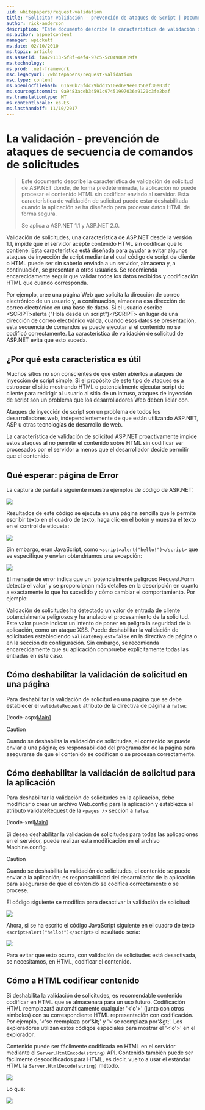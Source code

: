 ```yaml
---
uid: whitepapers/request-validation
title: "Solicitar validación - prevención de ataques de Script | Documentos de Microsoft"
author: rick-anderson
description: "Este documento describe la característica de validación de solicitud de ASP.NET donde, de forma predeterminada, la aplicación no puede procesar enviar contenido de HTML sin codificar..."
ms.author: aspnetcontent
manager: wpickett
ms.date: 02/10/2010
ms.topic: article
ms.assetid: fa429113-5f8f-4ef4-97c5-5c04900a19fa
ms.technology: 
ms.prod: .net-framework
msc.legacyurl: /whitepapers/request-validation
msc.type: content
ms.openlocfilehash: 61a96b75fdc29bdd1510ed689ee0356ef30e03fc
ms.sourcegitcommit: 9a9483aceb34591c97451997036a9120c3fe2baf
ms.translationtype: MT
ms.contentlocale: es-ES
ms.lasthandoff: 11/10/2017
---
```

<a name="request-validation---preventing-script-attacks"></a>La validación - prevención de ataques de secuencia de comandos de solicitudes
====================
> Este documento describe la característica de validación de solicitud de ASP.NET donde, de forma predeterminada, la aplicación no puede procesar el contenido HTML sin codificar enviado al servidor. Esta característica de validación de solicitud puede estar deshabilitada cuando la aplicación se ha diseñado para procesar datos HTML de forma segura.
> 
> Se aplica a ASP.NET 1.1 y ASP.NET 2.0.


Validación de solicitudes, una característica de ASP.NET desde la versión 1.1, impide que el servidor acepte contenido HTML sin codificar que lo contiene. Esta característica está diseñada para ayudar a evitar algunos ataques de inyección de script mediante el cual código de script de cliente o HTML puede ser sin saberlo enviada a un servidor, almacena y, a continuación, se presentan a otros usuarios. Se recomienda encarecidamente seguir que validar todos los datos recibidos y codificación HTML que cuando corresponda.

Por ejemplo, cree una página Web que solicita la dirección de correo electrónico de un usuario y, a continuación, almacena esa dirección de correo electrónico en una base de datos. Si el usuario escribe &lt;SCRIPT&gt;alerta ("Hola desde un script")&lt;/SCRIPT&gt; en lugar de una dirección de correo electrónico válida, cuando esos datos se presentación, esta secuencia de comandos se puede ejecutar si el contenido no se codificó correctamente. La característica de validación de solicitud de ASP.NET evita que esto suceda.

## <a name="why-this-feature-is-useful"></a>¿Por qué esta característica es útil

Muchos sitios no son conscientes de que estén abiertos a ataques de inyección de script simple. Si el propósito de este tipo de ataques es a estropear el sitio mostrando HTML o potencialmente ejecutar script de cliente para redirigir al usuario al sitio de un intruso, ataques de inyección de script son un problema que los desarrolladores Web deben lidiar con.

Ataques de inyección de script son un problema de todos los desarrolladores web, independientemente de que están utilizando ASP.NET, ASP u otras tecnologías de desarrollo de web.

La característica de validación de solicitud ASP.NET proactivamente impide estos ataques al no permitir el contenido sobre HTML sin codificar ser procesados por el servidor a menos que el desarrollador decide permitir que el contenido.

## <a name="what-to-expect-error-page"></a>Qué esperar: página de Error

La captura de pantalla siguiente muestra ejemplos de código de ASP.NET:

![](request-validation/_static/image1.png)

Resultados de este código se ejecuta en una página sencilla que le permite escribir texto en el cuadro de texto, haga clic en el botón y muestra el texto en el control de etiqueta:

![](request-validation/_static/image2.png)

Sin embargo, eran JavaScript, como `<script>alert("hello!")</script>` que se especifique y envían obtendríamos una excepción:

![](request-validation/_static/image3.png)

El mensaje de error indica que un 'potencialmente peligroso Request.Form detectó el valor' y se proporcionan más detalles en la descripción en cuanto a exactamente lo que ha sucedido y cómo cambiar el comportamiento. Por ejemplo:

Validación de solicitudes ha detectado un valor de entrada de cliente potencialmente peligrosos y ha anulado el procesamiento de la solicitud. Este valor puede indicar un intento de poner en peligro la seguridad de la aplicación, como un ataque XSS. Puede deshabilitar la validación de solicitudes estableciendo `validateRequest=false` en la directiva de página o en la sección de configuración. Sin embargo, se recomienda encarecidamente que su aplicación compruebe explícitamente todas las entradas en este caso.

## <a name="disabling-request-validation-on-a-page"></a>Cómo deshabilitar la validación de solicitud en una página

Para deshabilitar la validación de solicitud en una página que se debe establecer el `validateRequest` atributo de la directiva de página a `false`:

[!code-aspx[Main](request-validation/samples/sample1.aspx)]

> [!CAUTION]
> Cuando se deshabilita la validación de solicitudes, el contenido se puede enviar a una página; es responsabilidad del programador de la página para asegurarse de que el contenido se codifican o se procesan correctamente.

## <a name="disabling-request-validation-for-your-application"></a>Cómo deshabilitar la validación de solicitud para la aplicación

Para deshabilitar la validación de solicitudes en la aplicación, debe modificar o crear un archivo Web.config para la aplicación y establezca el atributo validateRequest de la `<pages />` sección a `false`:

[!code-xml[Main](request-validation/samples/sample2.xml)]

Si desea deshabilitar la validación de solicitudes para todas las aplicaciones en el servidor, puede realizar esta modificación en el archivo Machine.config.

> [!CAUTION]
> Cuando se deshabilita la validación de solicitudes, el contenido se puede enviar a la aplicación; es responsabilidad del desarrollador de la aplicación para asegurarse de que el contenido se codifica correctamente o se procese.

El código siguiente se modifica para desactivar la validación de solicitud:

![](request-validation/_static/image4.png)

Ahora, si se ha escrito el código JavaScript siguiente en el cuadro de texto `<script>alert("hello!")</script>` el resultado sería:

![](request-validation/_static/image5.png)

Para evitar que esto ocurra, con validación de solicitudes está desactivada, se necesitamos, en HTML, codificar el contenido.

## <a name="how-to-html-encode-content"></a>Cómo a HTML codificar contenido

Si deshabilita la validación de solicitudes, es recomendable contenido codificar en HTML que se almacenará para un uso futuro. Codificación HTML reemplazará automáticamente cualquier '&lt;'o'&gt;' (junto con otros símbolos) con su correspondiente HTML representación con codificación. Por ejemplo, '&lt;'se reemplaza por'&amp;lt;' y '&gt;'se reemplaza por'&amp;gt;'. Los exploradores utilizan estos códigos especiales para mostrar el '&lt;'o'&gt;' en el explorador.

Contenido puede ser fácilmente codificada en HTML en el servidor mediante el `Server.HtmlEncode(string)` API. Contenido también puede ser fácilmente descodificados para HTML, es decir, vuelto a usar el estándar HTML la `Server.HtmlDecode(string)` método.

![](request-validation/_static/image6.png)

Lo que:

![](request-validation/_static/image7.png)

